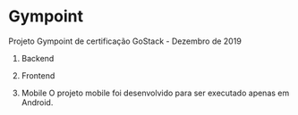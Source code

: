 # Gympoint
Projeto Gympoint de certificação GoStack - Dezembro de 2019

1. Backend

2. Frontend

3. Mobile
O projeto mobile foi desenvolvido para ser executado apenas em Android.
